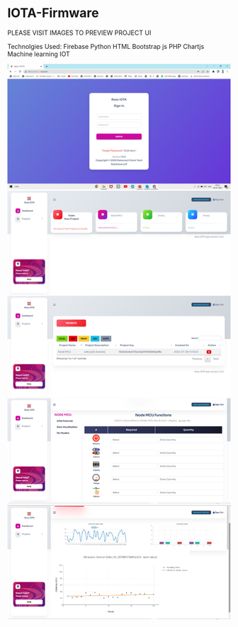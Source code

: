 # IOTA-Firmware
PLEASE VISIT IMAGES TO PREVIEW PROJECT UI


Technolgies Used:
Firebase
Python
HTML
Bootstrap
js
PHP
Chartjs
Machine learning
IOT

![alt text](https://github.com/pavan2131/IOTA-Firmware/blob/main/Picture1.png)
![alt text](https://github.com/pavan2131/IOTA-Firmware/blob/main/Picture2.png)
![alt text](https://github.com/pavan2131/IOTA-Firmware/blob/main/Picture3.png)
![alt text](https://github.com/pavan2131/IOTA-Firmware/blob/main/Picture4.png)
![alt text](https://github.com/pavan2131/IOTA-Firmware/blob/main/Picture5.png)
